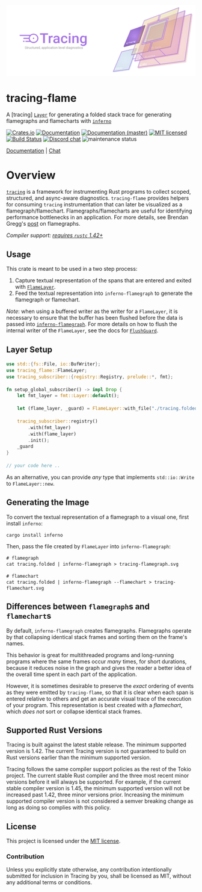 ![Tracing — Structured, application-level diagnostics][splash]

[splash]: https://raw.githubusercontent.com/tokio-rs/tracing/master/assets/splash.svg

# tracing-flame

A [tracing] [`Layer`][`FlameLayer`] for generating a folded stack trace for generating flamegraphs
and flamecharts with [`inferno`]

[![Crates.io][crates-badge]][crates-url]
[![Documentation][docs-badge]][docs-url]
[![Documentation (master)][docs-master-badge]][docs-master-url]
[![MIT licensed][mit-badge]][mit-url]
[![Build Status][actions-badge]][actions-url]
[![Discord chat][discord-badge]][discord-url]
![maintenance status][maint-badge]

[Documentation][docs-url] | [Chat][discord-url]

# Overview

[`tracing`] is a framework for instrumenting Rust programs to collect
scoped, structured, and async-aware diagnostics. `tracing-flame` provides helpers
for consuming `tracing` instrumentation that can later be visualized as a
flamegraph/flamechart. Flamegraphs/flamecharts are useful for identifying performance
bottlenecks in an application. For more details, see Brendan Gregg's [post]
on flamegraphs.

*Compiler support: [requires `rustc` 1.42+][msrv]*

[msrv]: #supported-rust-versions
[post]: http://www.brendangregg.com/flamegraphs.html

## Usage

This crate is meant to be used in a two step process:

1. Capture textual representation of the spans that are entered and exited
   with [`FlameLayer`].
2. Feed the textual representation into `inferno-flamegraph` to generate the
   flamegraph or flamechart.

*Note*: when using a buffered writer as the writer for a `FlameLayer`, it is necessary to
ensure that the buffer has been flushed before the data is passed into
[`inferno-flamegraph`]. For more details on how to flush the internal writer
of the `FlameLayer`, see the docs for [`FlushGuard`].

## Layer Setup

```rust
use std::{fs::File, io::BufWriter};
use tracing_flame::FlameLayer;
use tracing_subscriber::{registry::Registry, prelude::*, fmt};

fn setup_global_subscriber() -> impl Drop {
    let fmt_layer = fmt::Layer::default();

    let (flame_layer, _guard) = FlameLayer::with_file("./tracing.folded").unwrap();

    tracing_subscriber::registry()
        .with(fmt_layer)
        .with(flame_layer)
        .init();
    _guard
}

// your code here ..
```

As an alternative, you can provide _any_ type that implements `std::io::Write` to
`FlameLayer::new`.

## Generating the Image

To convert the textual representation of a flamegraph to a visual one, first install `inferno`:

```console
cargo install inferno
```

Then, pass the file created by `FlameLayer` into `inferno-flamegraph`:

```console
# flamegraph
cat tracing.folded | inferno-flamegraph > tracing-flamegraph.svg

# flamechart
cat tracing.folded | inferno-flamegraph --flamechart > tracing-flamechart.svg
```

## Differences between `flamegraph`s and `flamechart`s

By default, `inferno-flamegraph` creates flamegraphs. Flamegraphs operate by
that collapsing identical stack frames and sorting them on the frame's names.

This behavior is great for multithreaded programs and long-running programs
where the same frames occur _many_ times, for short durations, because it reduces
noise in the graph and gives the reader a better idea of the
overall time spent in each part of the application.

However, it is sometimes desirable to preserve the _exact_ ordering of events
as they were emitted by `tracing-flame`, so that it is clear when each
span is entered relative to others and get an accurate visual trace of
the execution of your program. This representation is best created with a
_flamechart_, which _does not_ sort or collapse identical stack frames.

## Supported Rust Versions

Tracing is built against the latest stable release. The minimum supported
version is 1.42. The current Tracing version is not guaranteed to build on Rust
versions earlier than the minimum supported version.

Tracing follows the same compiler support policies as the rest of the Tokio
project. The current stable Rust compiler and the three most recent minor
versions before it will always be supported. For example, if the current stable
compiler version is 1.45, the minimum supported version will not be increased
past 1.42, three minor versions prior. Increasing the minimum supported compiler
version is not considered a semver breaking change as long as doing so complies
with this policy.

## License

This project is licensed under the [MIT license](LICENSE).

### Contribution

Unless you explicitly state otherwise, any contribution intentionally submitted
for inclusion in Tracing by you, shall be licensed as MIT, without any additional
terms or conditions.

[`inferno`]: https://docs.rs/inferno
[`FlameLayer`]: https://docs.rs/tracing-flame/*/tracing_flame/struct.FlameLayer.html
[`FlushGuard`]: https://docs.rs/tracing-flame/*/tracing_flame/struct.FlushGuard.html
[`inferno-flamegraph`]: https://docs.rs/inferno/0.9.5/inferno/index.html#producing-a-flame-graph
[`tracing`]: https://github.com/tokio-rs/tracing/tree/master/tracing
[crates-badge]: https://img.shields.io/crates/v/tracing-flame.svg
[crates-url]: https://crates.io/crates/tracing-flame
[docs-badge]: https://docs.rs/tracing-flame/badge.svg
[docs-url]: https://docs.rs/tracing-flame
[docs-master-badge]: https://img.shields.io/badge/docs-master-blue
[docs-master-url]: https://tracing-rs.netlify.com/tracing_flame
[mit-badge]: https://img.shields.io/badge/license-MIT-blue.svg
[mit-url]: LICENSE
[actions-badge]: https://github.com/tokio-rs/tracing/workflows/CI/badge.svg
[actions-url]:https://github.com/tokio-rs/tracing/actions?query=workflow%3ACI
[discord-badge]: https://img.shields.io/discord/500028886025895936?logo=discord&label=discord&logoColor=white
[discord-url]: https://discord.gg/EeF3cQw
[maint-badge]: https://img.shields.io/badge/maintenance-experimental-blue.svg
